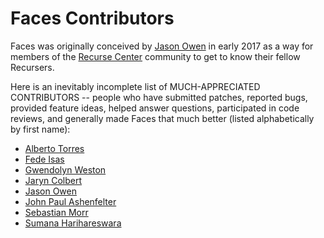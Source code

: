 # Faces Contributors

Faces was originally conceived by [Jason Owen](https://github.com/jasonaowen)
in early 2017 as a way for members of the
[Recurse Center](https://www.recurse.com) community to get to know their fellow
Recursers.

Here is an inevitably incomplete list of MUCH-APPRECIATED CONTRIBUTORS --
people who have submitted patches, reported bugs, provided feature ideas, helped
answer questions, participated in code reviews, and generally made Faces that
much better (listed alphabetically by first name):

* [Alberto Torres](https://github.com/botwhytho)
* [Fede Isas](https://github.com/fedeisas)
* [Gwendolyn Weston](https://gwendolyn.io/)
* [Jaryn Colbert](https://github.com/jaryncolbert)
* [Jason Owen](https://github.com/jasonaowen)
* [John Paul Ashenfelter](https://github.com/johnpaulashenfelter)
* [Sebastian Morr](https://github.com/blinry)
* [Sumana Harihareswara](https://github.com/brainwane)
